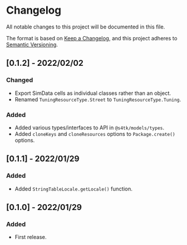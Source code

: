 # Changelog

All notable changes to this project will be documented in this file.

The format is based on [Keep a Changelog](https://keepachangelog.com/en/1.0.0/),
and this project adheres to [Semantic Versioning](https://semver.org/spec/v2.0.0.html).

## [0.1.2] - 2022/02/02
### Changed
- Export SimData cells as individual classes rather than an object.
- Renamed `TuningResourceType.Street` to `TuningResourceType.Tuning`.
### Added
- Added various types/interfaces to API in `@s4tk/models/types`.
- Added `cloneKeys` and `cloneResources` options to `Package.create()` options.

## [0.1.1] - 2022/01/29
### Added
- Added `StringTableLocale.getLocale()` function.

## [0.1.0] - 2022/01/29
### Added
- First release.
